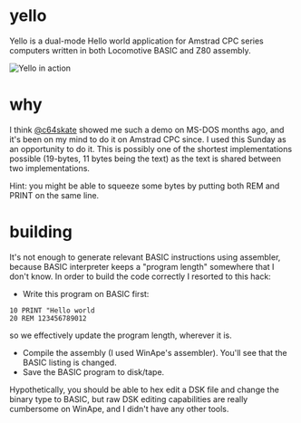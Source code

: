 # yello

Yello is a dual-mode Hello world application for Amstrad CPC series computers written
in both Locomotive BASIC and Z80 assembly.

![Yello in action](https://user-images.githubusercontent.com/241217/170187967-b090b134-de01-4994-b913-7f7fa564ed2e.png)

# why

I think [@c64skate](https://github.com/c64skate) showed me such a demo on MS-DOS months ago, and it's been on my mind
to do it on Amstrad CPC since. I used this Sunday as an opportunity to do it. This is possibly
one of the shortest implementations possible (19-bytes, 11 bytes being the text) as the text is shared between two implementations.

Hint: you might be able to squeeze some bytes by putting both REM and PRINT on the same line.

# building

It's not enough to generate relevant BASIC instructions using assembler, because BASIC
interpreter keeps a "program length" somewhere that I don't know. In order to build
the code correctly I resorted to this hack:

- Write this program on BASIC first:

```basic
10 PRINT "Hello world
20 REM 123456789012
```

so we effectively update the program length, wherever it is.

- Compile the assembly (I used WinApe's assembler). You'll see that the BASIC listing is changed.
- Save the BASIC program to disk/tape.

Hypothetically, you should be able to hex edit a DSK file and change the binary type to BASIC, but
raw DSK editing capabilities are really cumbersome on WinApe, and I didn't have any other tools.
